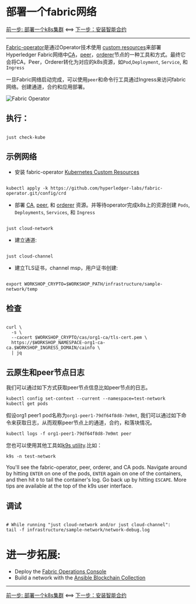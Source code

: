 # 部署一个fabric网络

[前一步: 部署一个k8s集群](10-kube-zh.md) <==> [下一步：安装智能合约](30-chaincode-zh.md)

---
[Fabric-operator](https://github.com/hyperledger-labs/fabric-operator)是通过Operator技术使用
[custom resources](https://kubernetes.io/docs/concepts/extend-kubernetes/api-extension/custom-resources/)来部署Hyperledger Fabric网络中[CA](../../infrastructure/sample-network/config/cas)，[peer](../../infrastructure/sample-network/config/peers)，[orderer](../../infrastructure/sample-network/config/orderers)节点的一种工具和方式。最终它会将CA，Peer，Orderer转化为对应的k8s资源，如`Pod`,`Deployment`, `Service`, 和 `Ingress`

一旦Fabric网络启动完成，可以使用`peer`和命令行工具通过Ingress来访问fabric网络。创建通道，合约和应用部署。

![Fabric Operator](../images/CloudReady/20-fabric.png)

## 执行：

```shell

just check-kube

```

## 示例网络

- 安装 fabric-operator [Kubernetes Custom Resources](https://kubernetes.io/docs/concepts/extend-kubernetes/api-extension/custom-resources/)
```shell

kubectl apply -k https://github.com/hyperledger-labs/fabric-operator.git/config/crd

```

- 部署 [CA](../../infrastructure/sample-network/config/cas), [peer](../../infrastructure/sample-network/config/peers),
  和 [orderer](../../infrastructure/sample-network/config/orderers) 资源。并等待operator完成k8s上的资源创建 `Pods`, `Deployments`, `Services`, 和 `Ingress`

```shell

just cloud-network

```

- 建立通道:
```shell

just cloud-channel

```

- 建立TLS证书，channel msp，用户证书创建:
```shell

export WORKSHOP_CRYPTO=$WORKSHOP_PATH/infrastructure/sample-network/temp

```


## 检查

```shell

curl \
  -s \
  --cacert $WORKSHOP_CRYPTO/cas/org1-ca/tls-cert.pem \
  https://$WORKSHOP_NAMESPACE-org1-ca-ca.$WORKSHOP_INGRESS_DOMAIN/cainfo \
  | jq

```

## 云原生和peer节点日志

我们可以通过如下方式获取peer节点信息比如peer节点的日志。

```shell
kubectl config set-context --current --namespace=test-network
kubectl get pods
```

假设org1 peer1 pod名称为`org1-peer1-79df64f8d8-7m9mt`, 我们可以通过如下命令来获取日志，从而观察peer节点上的通道，合约，和落块情况。

```shell
kubectl logs -f org1-peer1-79df64f8d8-7m9mt peer
```

您也可以使用其他工具如[k9s utility](https://k9scli.io/topics/install/).比如：

```shell
k9s -n test-network
```

You'll see the fabric-operator, peer, orderer, and CA pods. Navigate around by hitting `ENTER` on one of the pods, `ENTER` again on one of the containers, and then hit `0` to tail the container's log. Go back up by hitting `ESCAPE`. More tips are available at the top of the k9s user interface.

## 调试

```shell

# While running "just cloud-network and/or just cloud-channel":
tail -f infrastructure/sample-network/network-debug.log

```


# 进一步拓展:  

- Deploy the [Fabric Operations Console](21-fabric-operations-console.md)
- Build a network with the [Ansible Blockchain Collection](22-fabric-ansible-collection.md)


---

[前一步: 部署一个k8s集群](10-kube-zh.md) <==> [下一步：安装智能合约](30-chaincode-zh.md)
